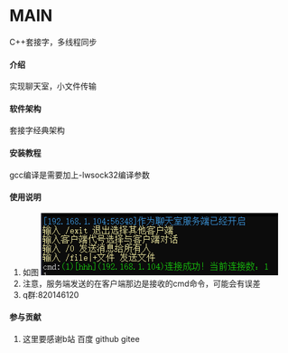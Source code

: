 # MAIN
C++套接字，多线程同步
#### 介绍
实现聊天室，小文件传输

#### 软件架构
套接字经典架构


#### 安装教程

gcc编译是需要加上-lwsock32编译参数

#### 使用说明

1.  如图
  ![输入图片说明](image.png)
2.  注意，服务端发送的在客户端那边是接收的cmd命令，可能会有误差
3.  q群:820146120
#### 参与贡献

1.  这里要感谢b站 百度 github gitee

